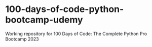 # 100-days-of-code-python-bootcamp-udemy
Working repository for 100 Days of Code: The Complete Python Pro Bootcamp 2023
